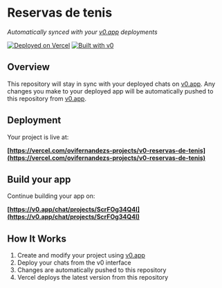 # Reservas de tenis

*Automatically synced with your [v0.app](https://v0.app) deployments*

[![Deployed on Vercel](https://img.shields.io/badge/Deployed%20on-Vercel-black?style=for-the-badge&logo=vercel)](https://vercel.com/ovifernandezs-projects/v0-reservas-de-tenis)
[![Built with v0](https://img.shields.io/badge/Built%20with-v0.app-black?style=for-the-badge)](https://v0.app/chat/projects/ScrFOg34Q4I)

## Overview

This repository will stay in sync with your deployed chats on [v0.app](https://v0.app).
Any changes you make to your deployed app will be automatically pushed to this repository from [v0.app](https://v0.app).

## Deployment

Your project is live at:

**[https://vercel.com/ovifernandezs-projects/v0-reservas-de-tenis](https://vercel.com/ovifernandezs-projects/v0-reservas-de-tenis)**

## Build your app

Continue building your app on:

**[https://v0.app/chat/projects/ScrFOg34Q4I](https://v0.app/chat/projects/ScrFOg34Q4I)**

## How It Works

1. Create and modify your project using [v0.app](https://v0.app)
2. Deploy your chats from the v0 interface
3. Changes are automatically pushed to this repository
4. Vercel deploys the latest version from this repository